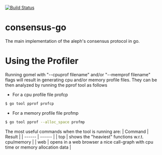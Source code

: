 [![Build Status](https://gitlab.com/alephledger/consensus-go/badges/devel/build.svg)](https://gitlab.com/alephledger/consensus-go/commits/devel)

# consensus-go

The main implementation of the aleph's consensus protocol in go.


# Using the Profiler
Running gomel with "--cpuprof filename" and/or "--memprof filename" flags will result in generating cpu and/or memory profile files. They can be then analyzed by running the pprof tool as follows

  - For a cpu profile file profcp
```sh
$ go tool pprof profcp
```
  - For a memory profile file profmp
```sh
$ go tool pprof --alloc_space profmp
```
The most useful commands when the tool is running are:
| Command | Result |
| ------ | ------ |
| top | shows the "heaviest" functions w.r.t. cpu/memory |
| web | opens in a web browser a nice call-graph with cpu time or memory allocation data |